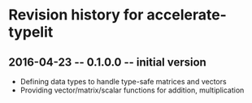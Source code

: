 # Revision history for accelerate-typelit

## 2016-04-23 -- 0.1.0.0 -- initial version

* Defining data types to handle type-safe matrices and vectors
* Providing vector/matrix/scalar functions for addition, multiplication

